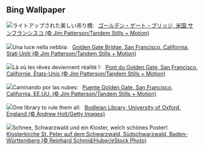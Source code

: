 ## Bing Wallpaper
![](https://www.bing.com/th?id=OHR.GoldenGateLight_JA-JP2205373586_UHD.jpg&w=1000)ライトアップされた美しい吊り橋:&nbsp;&ensp;[ゴールデン・ゲート・ブリッジ, 米国 サンフランシスコ (© Jim Patterson/Tandem Stills + Motion)](https://www.bing.com/th?id=OHR.GoldenGateLight_JA-JP2205373586_UHD.jpg)
<br><br/>
![](https://www.bing.com/th?id=OHR.GoldenGateLight_IT-IT6075752946_UHD.jpg&w=1000)Una luce nella nebbia:&nbsp;&ensp;[Golden Gate Bridge, San Francisco, California, Stati Uniti (© Jim Patterson/Tandem Stills + Motion)](https://www.bing.com/th?id=OHR.GoldenGateLight_IT-IT6075752946_UHD.jpg)
<br><br/>
![](https://www.bing.com/th?id=OHR.GoldenGateLight_FR-FR0705317378_UHD.jpg&w=1000)Là où les rêves deviennent réalité !:&nbsp;&ensp;[Pont du Golden Gate, San Francisco, Californie, États-Unis (© Jim Patterson/Tandem Stills + Motion)](https://www.bing.com/th?id=OHR.GoldenGateLight_FR-FR0705317378_UHD.jpg)
<br><br/>
![](https://www.bing.com/th?id=OHR.GoldenGateLight_ES-ES8887697115_UHD.jpg&w=1000)Caminando por las nubes:&nbsp;&ensp;[Puente Golden Gate, San Francisco, California, EE.UU. (© Jim Patterson/Tandem Stills + Motion)](https://www.bing.com/th?id=OHR.GoldenGateLight_ES-ES8887697115_UHD.jpg)
<br><br/>
![](https://www.bing.com/th?id=OHR.BodleianCeiling_EN-GB7979385278_UHD.jpg&w=1000)One library to rule them all:&nbsp;&ensp;[Bodleian Library, University of Oxford, England (© Andrew Holt/Getty Images)](https://www.bing.com/th?id=OHR.BodleianCeiling_EN-GB7979385278_UHD.jpg)
<br><br/>
![](https://www.bing.com/th?id=OHR.StPeterMonastery_DE-DE0883907232_UHD.jpg&w=1000)Schnee, Schwarzwald und ein Kloster, welch schönes Poster!:&nbsp;&ensp;[Klosterkirche St. Peter auf dem Schwarzwald, Südschwarzwald, Baden-Württemberg (© Reinhard Schmid/Huber/eStock Photo)](https://www.bing.com/th?id=OHR.StPeterMonastery_DE-DE0883907232_UHD.jpg)
<br><br/>
